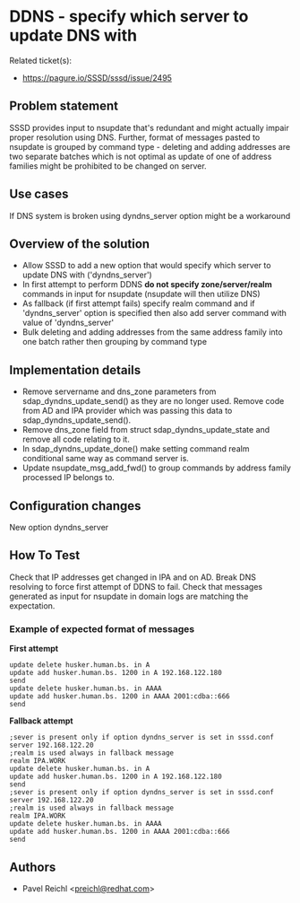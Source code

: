 # DDNS - specify which server to update DNS with

Related ticket(s):

  - <https://pagure.io/SSSD/sssd/issue/2495>

## Problem statement

SSSD provides input to nsupdate that's redundant and might actually impair proper resolution using DNS. Further, format of messages pasted to nsupdate is grouped by command type - deleting and adding addresses are two separate batches which is not optimal as update of one of address families might be prohibited to be changed on server.

## Use cases

If DNS system is broken using dyndns_server option might be a workaround

## Overview of the solution

  - Allow SSSD to add a new option that would specify which server to update DNS with ('dyndns_server')
  - In first attempt to perform DDNS **do not specify zone/server/realm** commands in input for nsupdate (nsupdate will then utilize DNS)
  - As fallback (if first attempt fails) specify realm command and if 'dyndns_server' option is specified then also add server command with value of 'dyndns_server'
  - Bulk deleting and adding addresses from the same address family into one batch rather then grouping by command type

## Implementation details

  - Remove servername and dns_zone parameters from sdap_dyndns_update_send() as they are no longer used. Remove code from AD and IPA provider which was passing this data to sdap_dyndns_update_send().
  - Remove dns_zone field from struct sdap_dyndns_update_state and remove all code relating to it.
  - In sdap_dyndns_update_done() make setting command realm conditional same way as command server is.
  - Update nsupdate_msg_add_fwd() to group commands by address family processed IP belongs to.

## Configuration changes

New option dyndns_server

## How To Test

Check that IP addresses get changed in IPA and on AD. Break DNS resolving to force first attempt of DDNS to fail. Check that messages generated as input for nsupdate in domain logs are matching the expectation.

### Example of expected format of messages

**First attempt**

    update delete husker.human.bs. in A
    update add husker.human.bs. 1200 in A 192.168.122.180
    send
    update delete husker.human.bs. in AAAA
    update add husker.human.bs. 1200 in AAAA 2001:cdba::666
    send

**Fallback attempt**

    ;sever is present only if option dyndns_server is set in sssd.conf
    server 192.168.122.20
    ;realm is used always in fallback message
    realm IPA.WORK
    update delete husker.human.bs. in A
    update add husker.human.bs. 1200 in A 192.168.122.180
    send
    ;sever is present only if option dyndns_server is set in sssd.conf
    server 192.168.122.20
    ;realm is used always in fallback message
    realm IPA.WORK
    update delete husker.human.bs. in AAAA
    update add husker.human.bs. 1200 in AAAA 2001:cdba::666
    send

## Authors

* Pavel Reichl \<preichl@redhat.com\>
